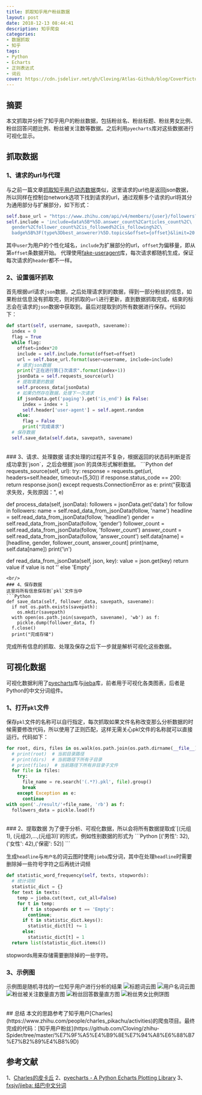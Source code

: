 ```yaml
---
title: 抓取知乎用户粉丝数据
layout: post
date: 2018-12-13 08:44:41
description: 知乎爬虫
categories: 
- 数据抓取
- 知乎
tags:
- Python
- Echarts
- 正则表达式
- 词云
cover: https://cdn.jsdelivr.net/gh/Cloving/Atlas-Github/blog/CoverPicture/bg_9.png
---
```


## 摘要
本文抓取并分析了知乎用户的粉丝数据，包括粉丝名、粉丝标题、粉丝男女比例、粉丝回答问题比例、粉丝被关注数等数据。之后利用`pyecharts`库对这些数据进行可视化显示。
<br/>
## 抓取数据
### 1、请求的url与代理
与之前一篇文章[抓取知乎用户动态数据](http://yaodongsheng.com/2018/11/20/抓取知乎用户动态数据/)类似，这里请求的url也是返回json数据，所以同样在控制台network选项下找到请求的url，通过观察多个请求的url将其分为通用部分与扩展部分，如下形式：
```Python
self.base_url = "https://www.zhihu.com/api/v4/members/{user}/followers?{include}"
self.include = 'include=data%5B*%5D.answer_count%2Carticles_count%2C\
  gender%2Cfollower_count%2Cis_followed%2Cis_following%2C\
  badge%5B%3F(type%3Dbest_answerer)%5D.topics&offset={offset}&limit=20'
```
其中`user`为用户的个性化域名，`include`为扩展部分的url，`offset`为偏移量，即从第`offset`条数据开始。
代理使用[fake-useragent](https://pypi.org/project/fake-useragent/)库，每次请求都随机生成，保证每次请求的`header`都不一样。
<br/>
### 2、设置循环抓取
首先根据url请求`json`数据，之后处理请求到的数据，得到一部分粉丝的信息，如果粉丝信息没有抓取完，则对抓取的`url`进行更新，直到数据抓取完成，结束的标志会在请求的`json`数据中获取到。最后对提取到的所有数据进行保存。代码如下：
```Python
def start(self, username, savepath, savename):
  index = 0
  flag = True
  while flag:
    offset=index*20
    include = self.include.format(offset=offset)
    url = self.base_url.format(user=username, include=include)
    # 请求json数据
    print("正在进行第{}次请求".format(index+1))
    jsonData = self.requests_source(url)
    # 提取需要的数据
    self.process_data(jsonData)
    # 如果仍然存在数据，处理下一次请求
    if jsonData.get('paging').get('is_end') is False:
      index = index + 1
      self.header['user-agent'] = self.agent.random
    else:
      flag = False
      print("完成请求")
  # 保存数据
  self.save_data(self.data, savepath, savename)
```
<br/>
### 3、请求、处理数据
请求处理的过程并不复杂，根据返回的状态码判断是否成功拿到`json`，之后会根据`json`的具体形式解析数据。
```Python
def requests_source(self, url):
  try:
    response = requests.get(url, headers=self.header, timeout=(5,30))
    if response.status_code == 200:
      return response.json()
  except requests.ConnectionError as e:
    print("获取请求失败，失败原因：", e)

def process_data(self, jsonData):
  followers = jsonData.get('data')
  for follow in followers:
    name = self.read_data_from_jsonData(follow, 'name')
    headline = self.read_data_from_jsonData(follow, 'headline')
    gender = self.read_data_from_jsonData(follow, 'gender')
    follower_count = self.read_data_from_jsonData(follow, 'follower_count')
    answer_count = self.read_data_from_jsonData(follow, 'answer_count')
    self.data[name] = [headline, gender, follower_count, answer_count]
    print(name, self.data[name])
  print('\n')

def read_data_from_jsonData(self, json, key):
  value = json.get(key)
  return value if value is not '' else 'Empty'
```
<br/>
### 4、保存数据
这里将所有信息保存到`pkl`文件当中
```Python
def save_data(self, follower_data, savepath, savename):
  if not os.path.exists(savepath):
    os.mkdir(savepath)
  with open(os.path.join(savepath, savename), 'wb') as f:
    pickle.dump(follower_data, f)
  f.close()
  print("完成存储")
```
完成所有信息的抓取、处理及保存之后下一步就是解析可视化这些数据。
<br/>
## 可视化数据
可视化数据利用了[pyecharts](http://pyecharts.org/)库与[jieba](https://pypi.org/project/jieba/)库，前者用于可视化各类图表，后者是Python的中文分词组件。
<br/>
### 1、打开`pkl`文件
保存`pkl`文件的名称可以自行指定，每次抓取如果文件名称改变那么分析数据的时候需要修改代码，所以使用了正则匹配，这样无需关心pkl文件的名称就可以直接运行。代码如下：
```Python
for root, dirs, files in os.walk(os.path.join(os.path.dirname(__file__),'result')):
  # print(root)  # 当前目录路径
  # print(dirs)  # 当前路径下所有子目录
  # print(files)  # 当前路径下所有非目录子文件
  for file in files:
    try:
      file_name = re.search('(.*?).pkl', file).group()
      break
    except Exception as e:
      continue
with open('./result/'+file_name, 'rb') as f:
  followers_data = pickle.load(f)
```
<br/>
### 2、提取数据
为了便于分析、可视化数据，所以会将所有数据提取成`[(元组1), (元组2),...,(元组3)]`的形式，例如性别数据的形式为
```Python
[('男性': 32),('女性': 42),('保密': 52)]
```

生成`headline`与`用户名`的词云图时使用`jieba`库分词，其中在处理`headline`时需要删除掉一些符号字符之后再统计词频
```Python
def statistic_word_frequency(self, texts, stopwords):
  # 统计词频
  statistic_dict = {}
  for text in texts:
    temp = jieba.cut(text, cut_all=False)
    for t in temp:
      if t in stopwords or t == 'Empty':
        continue;
      if t in statistic_dict.keys():
        statistic_dict[t] += 1
      else:
        statistic_dict[t] = 1
  return list(statistic_dict.items())
```
stopwords用来存储需要删除掉的一些字符。
<br/>

### 3、示例图
示例图是随机寻找的一位知乎用户进行分析的结果
![标题词云图](https://cdn.jsdelivr.net/gh/Cloving/Atlas-Github/blog/notePicture/抓取知乎用户粉丝数据/标题词云图.png)
![用户名词云图](https://cdn.jsdelivr.net/gh/Cloving/Atlas-Github/blog/notePicture/抓取知乎用户粉丝数据/用户名词云图.png)
![粉丝被关注数量直方图](https://cdn.jsdelivr.net/gh/Cloving/Atlas-Github/blog/notePicture/抓取知乎用户粉丝数据/粉丝被关注数量直方图.png)
![粉丝回答数量直方图](https://cdn.jsdelivr.net/gh/Cloving/Atlas-Github/blog/notePicture/抓取知乎用户粉丝数据/粉丝回答数量直方图.png)
![粉丝男女比例饼图](https://cdn.jsdelivr.net/gh/Cloving/Atlas-Github/blog/notePicture/抓取知乎用户粉丝数据/粉丝男女比例饼图.png)

<br/>
## 总结
本文的思路参考了知乎用户[Charles](https://www.zhihu.com/people/charles_pikachu/activities)的爬虫项目。最终完成的代码：[知乎用户粉丝](https://github.com/Cloving/zhihu-Spider/tree/master/%E7%9F%A5%E4%B9%8E%E7%94%A8%E6%88%B7%E7%B2%89%E4%B8%9D)


## 参考文献
1、[Charles的皮卡丘](https://mp.weixin.qq.com/s/hWUvMFIAMBrgR2Is9P5QXw)
2、[pyecharts - A Python Echarts Plotting Library](http://pyecharts.org/#/zh-cn/charts_base)
3、[fxsjy/jieba: 结巴中文分词](https://github.com/fxsjy/jieba)
